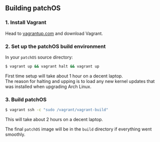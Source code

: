 ## Building patchOS

### 1. Install Vagrant

Head to [vagrantup.com](https://www.vagrantup.com/downloads.html) and download Vagrant.

### 2. Set up the patchOS build environment

In your `patchOS` source directory:
```sh
$ vagrant up && vagrant halt && vagrant up
```

First time setup will take about 1 hour on a decent laptop.  
The reason for halting and upping is to load any new kernel updates that was installed when upgrading Arch Linux.

### 3. Build patchOS

```sh
$ vagrant ssh -c "sudo /vagrant/vagrant-build"
```

This will take about 2 hours on a decent laptop.

The final `patchOS` image will be in the `build` directory if everything went smoothly.
